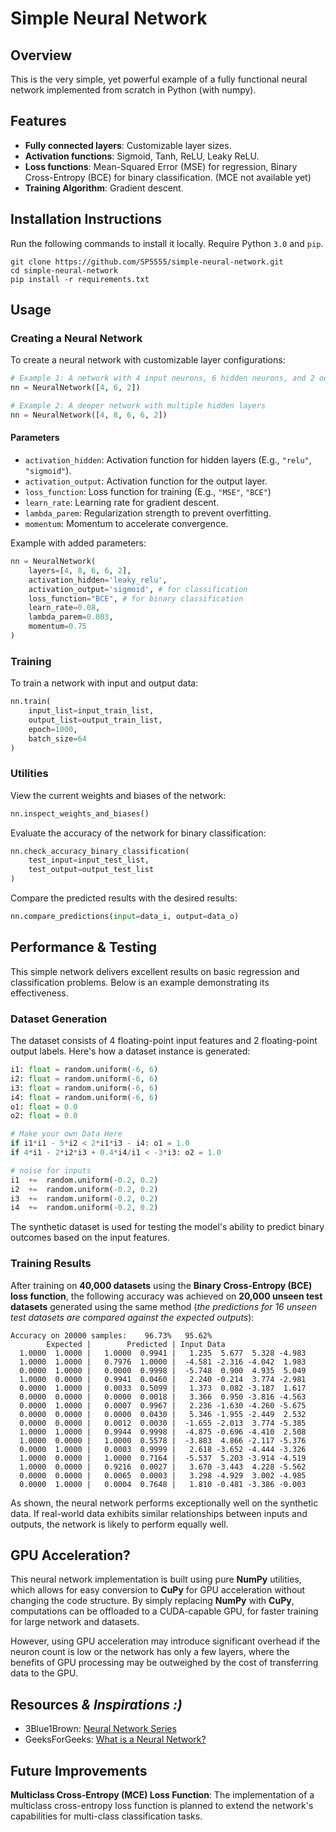 
# Simple Neural Network

## Overview
This is the very simple, yet powerful example of a fully functional neural network implemented from scratch in Python (with numpy).

## Features
- **Fully connected layers**: Customizable layer sizes.
- **Activation functions**: Sigmoid, Tanh, ReLU, Leaky ReLU.
- **Loss functions**: Mean-Squared Error (MSE) for regression, Binary Cross-Entropy (BCE) for binary classification. (MCE not available yet)
- **Training Algorithm**: Gradient descent.

## Installation Instructions
Run the following commands to install it locally. Require Python `3.0` and `pip`.
```
git clone https://github.com/SP5555/simple-neural-network.git
cd simple-neural-network
pip install -r requirements.txt
```

## Usage

### Creating a Neural Network
To create a neural network with customizable layer configurations:
```python
# Example 1: A network with 4 input neurons, 6 hidden neurons, and 2 output neurons
nn = NeuralNetwork([4, 6, 2])

# Example 2: A deeper network with multiple hidden layers
nn = NeuralNetwork([4, 8, 6, 6, 2])
```
#### Parameters
* `activation_hidden`: Activation function for hidden layers (E.g., `"relu"`, `"sigmoid"`).
* `activation_output`: Activation function for the output layer.
* `loss_function`: Loss function for training (E.g., `"MSE"`, `"BCE"`)
* `learn_rate`: Learning rate for gradient descent.
* `lambda_parem`: Regularization strength to prevent overfitting.
* `momentum`: Momentum to accelerate convergence.

Example with added parameters:
```python
nn = NeuralNetwork(
	layers=[4, 8, 6, 6, 2],
	activation_hidden='leaky_relu',
	activation_output='sigmoid', # for classification
	loss_function="BCE", # for binary classification
	learn_rate=0.08,
	lambda_parem=0.003,
	momentum=0.75
)
```
### Training
To train a network with input and output data:
```python
nn.train(
	input_list=input_train_list,
	output_list=output_train_list,
	epoch=1000,
	batch_size=64
)
```
### Utilities
View the current weights and biases of the network:
```python
nn.inspect_weights_and_biases()
```
Evaluate the accuracy of the network for binary classification:
```python
nn.check_accuracy_binary_classification(
	test_input=input_test_list,
	test_output=output_test_list
)
```
Compare the predicted results with the desired results:
```python
nn.compare_predictions(input=data_i, output=data_o)
```

## Performance & Testing
This simple network delivers excellent results on basic regression and classification problems. Below is an example demonstrating its effectiveness.
### Dataset Generation
The dataset consists of 4 floating-point input features and 2 floating-point output labels. Here's how a dataset instance is generated:
```python
i1: float = random.uniform(-6, 6)
i2: float = random.uniform(-6, 6)
i3: float = random.uniform(-6, 6)
i4: float = random.uniform(-6, 6)
o1: float = 0.0
o2: float = 0.0

# Make your own Data Here
if i1*i1 - 5*i2 < 2*i1*i3 - i4: o1 = 1.0
if 4*i1 - 2*i2*i3 + 0.4*i4/i1 < -3*i3: o2 = 1.0

# noise for inputs
i1  +=  random.uniform(-0.2, 0.2)
i2  +=  random.uniform(-0.2, 0.2)
i3  +=  random.uniform(-0.2, 0.2)
i4  +=  random.uniform(-0.2, 0.2)
```
The synthetic dataset is used for testing the model's ability to predict binary outcomes based on the input features.
### Training Results
After training on **40,000 datasets** using the **Binary Cross-Entropy (BCE) loss function**, the following accuracy was achieved on **20,000 unseen test datasets** generated using the same method (*the predictions for 16 unseen test datasets are compared against the expected outputs*):
```
Accuracy on 20000 samples:    96.73%   95.62%
        Expected |        Predicted | Input Data
  1.0000  1.0000 |   1.0000  0.9941 |   1.235  5.677  5.328 -4.983
  1.0000  1.0000 |   0.7976  1.0000 |  -4.581 -2.316 -4.042  1.983
  0.0000  1.0000 |   0.0000  0.9998 |  -5.748  0.900  4.935  5.049
  1.0000  0.0000 |   0.9941  0.0460 |   2.240 -0.214  3.774 -2.981
  0.0000  1.0000 |   0.0033  0.5099 |   1.373  0.082 -3.187  1.617
  0.0000  0.0000 |   0.0000  0.0018 |   3.366  0.950 -3.816 -4.563
  0.0000  1.0000 |   0.0007  0.9967 |   2.236 -1.630 -4.260 -5.675
  0.0000  0.0000 |   0.0000  0.0430 |   5.346 -1.955 -2.449  2.532
  0.0000  0.0000 |   0.0012  0.0030 |  -1.655 -2.013  3.774 -5.385
  1.0000  1.0000 |   0.9944  0.9998 |  -4.875 -0.696 -4.410  2.508
  1.0000  0.0000 |   1.0000  0.5578 |  -3.883  4.866 -2.117 -5.376
  0.0000  1.0000 |   0.0003  0.9999 |   2.618 -3.652 -4.444 -3.326
  1.0000  0.0000 |   1.0000  0.7164 |  -5.537  5.203 -3.914 -4.519
  1.0000  0.0000 |   0.9216  0.0027 |   3.670 -3.443  4.228 -5.562
  0.0000  0.0000 |   0.0065  0.0003 |   3.298 -4.929  3.002 -4.985
  0.0000  1.0000 |   0.0004  0.7648 |   1.810 -0.481 -3.386 -0.003
```
As shown, the neural network performs exceptionally well on the synthetic data. If real-world data exhibits similar relationships between inputs and outputs, the network is likely to perform equally well.

## GPU Acceleration?
This neural network implementation is built using pure **NumPy** utilities, which allows for easy conversion to **CuPy** for GPU acceleration without changing the code structure. By simply replacing **NumPy** with **CuPy**, computations can be offloaded to a CUDA-capable GPU, for faster training for large network and datasets.

However, using GPU acceleration may introduce significant overhead if the neuron count is low or the network has only a few layers, where the benefits of GPU processing may be outweighed by the cost of transferring data to the GPU.

## Resources *& Inspirations :)*
- 3Blue1Brown: [Neural Network Series](https://youtube.com/playlist?list=PLZHQObOWTQDNU6R1_67000Dx_ZCJB-3pi&si=856ZSYGlqoSCdHB2)
- GeeksForGeeks: [What is a Neural Network?](https://www.geeksforgeeks.org/neural-networks-a-beginners-guide/)

## Future Improvements
**Multiclass Cross-Entropy (MCE) Loss Function**: The implementation of a multiclass cross-entropy loss function is planned to extend the network's capabilities for multi-class classification tasks.